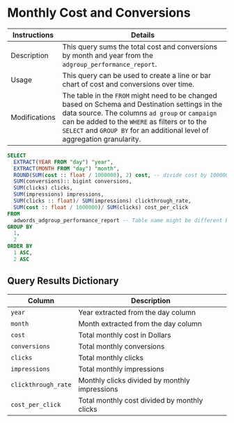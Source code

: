 # ﻿Monthly Cost and Conversions

Instructions | Details
---|---
Description | This query sums the total cost and conversions by month and year from the `adgroup_performance_report`.
Usage | This query can be used to create a line or bar chart of cost and conversions over time.
Modifications | The table in the `FROM` might need to be changed based on Schema and Destination settings in the data source. The columns `ad group` or `campaign` can be added to the `WHERE` as filters or to the `SELECT` and `GROUP BY` for an additional level of aggregation granularity.

```sql
SELECT
  EXTRACT(YEAR FROM "day") "year",
  EXTRACT(MONTH FROM "day") "month",
  ROUND(SUM(cost :: float / 1000000), 2) cost, -- divide cost by 1000000 to get Dollar since Google Provide Micro Dollar units
  SUM(conversions):: bigint conversions,
  SUM(clicks) clicks,
  SUM(impressions) impressions,
  SUM(clicks :: float)/ SUM(impressions) clickthrough_rate,
  SUM(cost :: float / 1000000)/ SUM(clicks) cost_per_click
FROM
  adwords_adgroup_performance_report -- Table name might be different based on Schema and Destination settings in the data source
GROUP BY
  1,
  2
ORDER BY
  1 ASC,
  2 ASC
```

## Query Results Dictionary
Column | Description
---|---
`year`| Year extracted from the day column
`month`| Month extracted from the day column
`cost`| Total monthly cost in Dollars
`conversions`| Total monthly conversions
`clicks`| Total monthly clicks
`impressions`| Total monthly impressions
`clickthrough_rate`| Monthly clicks divided by monthly impressions
`cost_per_click`| Total monthly cost divided by monthly clicks

